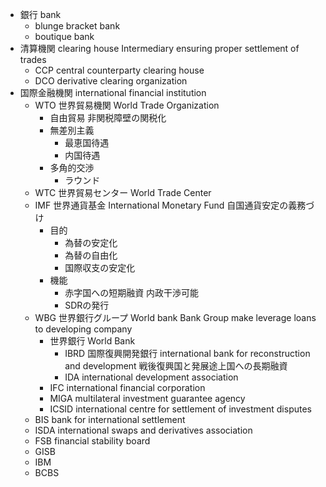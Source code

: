 - 銀行 bank
    - blunge bracket bank
    - boutique bank
- 清算機関 clearing house
    Intermediary ensuring proper settlement of trades
    - CCP central counterparty clearing house
    - DCO derivative clearing organization
- 国際金融機関 international financial institution
    - WTO 世界貿易機関 World Trade Organization
        - 自由貿易
            非関税障壁の関税化
        - 無差別主義
            - 最恵国待遇
            - 内国待遇
        - 多角的交渉
            - ラウンド
    - WTC 世界貿易センター World Trade Center
    - IMF 世界通貨基金 International Monetary Fund
        自国通貨安定の義務づけ
        - 目的
            - 為替の安定化
            - 為替の自由化
            - 国際収支の安定化
        - 機能
            - 赤字国への短期融資
                内政干渉可能
            - SDRの発行
    - WBG 世界銀行グループ World bank
        Bank Group
        make leverage loans to developing company
        - 世界銀行 World Bank
            - IBRD 国際復興開発銀行 international bank for reconstruction and development
                戦後復興国と発展途上国への長期融資
            - IDA international development association
        - IFC international financial corporation
        - MIGA multilateral investment guarantee agency
        - ICSID international centre for settlement of investment disputes
    - BIS bank for international settlement
    - ISDA international swaps and derivatives association
    - FSB financial stability board
    - GISB
    - IBM
    - BCBS
